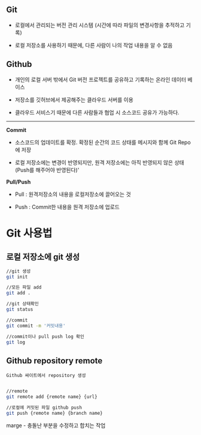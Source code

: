 ## Git

- 로컬에서 관리되는 버전 관리 시스템 (시간에 따라 파일의 변경사항을 추적하고 기록) 

- 로컬 저장소를 사용하기 때문에, 다른 사람이 나의 작업 내용을 알 수 없음 

## Github

- 개인의 로컬 서버 밖에서 Git 버전 프로젝트를 공유하고 기록하는 온라인 데이터 베이스 

- 저장소를 깃허브에서 제공해주는 클라우드 서버를 이용

- 클라우드 서비스기 때문에 다른 사람들과 협업 시 소스코드 공유가 가능하다.


-----------------------------

**Commit**

- 소스코드의 업데이트를 확정. 확정된 순간의 코드 상태를 메시지와 함께 Git Repo에 저장

* 로컬 저장소에는 변경이 반영되지만, 원격 저장소에는 아직 반영되지 않은 상태 (Push를 해주어야 반영된다)'


**Pull/Push** 

- Pull : 원격저장소의 내용을 로컬저장소에 끌어오는 것 

- Push : Commit한 내용을 원격 저장소에 업로드



# Git 사용법

## 로컬 저장소에 git 생성
~~~sh
//git 생성
git init

//모든 파일 add
git add .

//git 상태확인
git status

//commit
git commit -m '커밋내용'

//commit이나 pull push log 확인
git log
~~~

## Github repository remote
	Github 싸이트에서 repository 생성
	
~~~sh

//remote 
git remote add {remote name} {url}

//로컬에 커밋된 파일 github push
git push {remote name} {branch name}

~~~

marge - 충돌난 부분을 수정하고 합치는 작업

